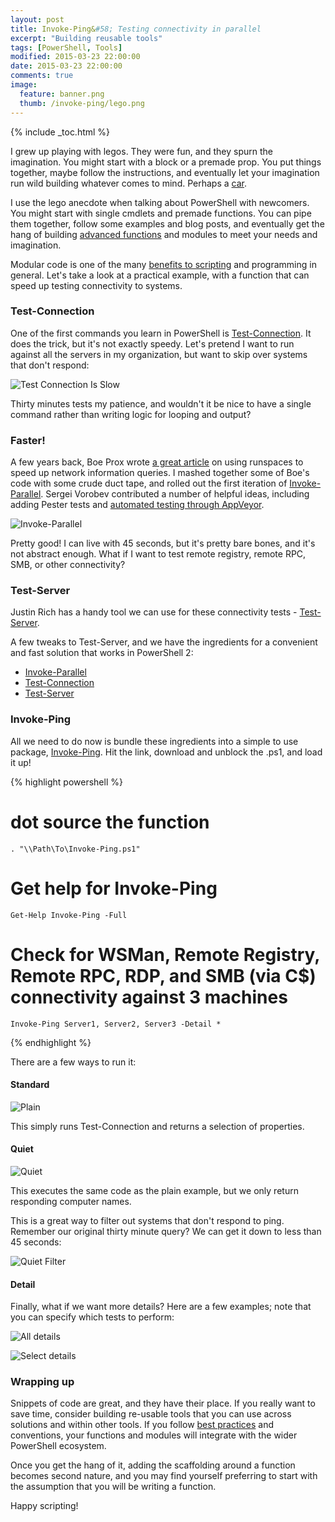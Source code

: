 ```yaml
---
layout: post
title: Invoke-Ping&#58; Testing connectivity in parallel
excerpt: "Building reusable tools"
tags: [PowerShell, Tools]
modified: 2015-03-23 22:00:00
date: 2015-03-23 22:00:00
comments: true
image:
  feature: banner.png
  thumb: /invoke-ping/lego.png
---
```

{% include _toc.html %}

I grew up playing with legos. They were fun, and they spurn the imagination. You might start with a block or a premade prop. You put things together, maybe follow the instructions, and eventually let your imagination run wild building whatever comes to mind. Perhaps a [car](http://www.extremetech.com/extreme/173167-worlds-first-full-size-lego-car-can-hit-20-mph-powered-by-insane-1048-piston-compresed-air-engine).

I use the lego anecdote when talking about PowerShell with newcomers. You might start with single cmdlets and premade functions. You can pipe them together, follow some examples and blog posts, and eventually get the hang of building [advanced functions](https://ramblingcookiemonster.wordpress.com/2013/12/08/building-powershell-functions-best-practices/) and modules to meet your needs and imagination.

Modular code is one of the many [benefits to scripting](https://ramblingcookiemonster.wordpress.com/2013/12/07/why-powershell/) and programming in general. Let's take a look at a practical example, with a function that can speed up testing connectivity to systems.

### Test-Connection

One of the first commands you learn in PowerShell is [Test-Connection](https://technet.microsoft.com/en-us/library/hh849808.aspx). It does the trick, but it's not exactly speedy. Let's pretend I want to run against all the servers in my organization, but want to skip over systems that don't respond:

![Test Connection Is Slow](/images/invoke-ping/QuietLong.png)

Thirty minutes tests my patience, and wouldn't it be nice to have a single command rather than writing logic for looping and output?

### Faster!

A few years back, Boe Prox wrote [a great article](http://learn-powershell.net/2012/05/10/speedy-network-information-query-using-powershell/) on using runspaces to speed up network information queries. I mashed together some of Boe's code with some crude duct tape, and rolled out the first iteration of [Invoke-Parallel](https://github.com/RamblingCookieMonster/Invoke-Parallel). Sergei Vorobev contributed a number of helpful ideas, including adding Pester tests and [automated testing through AppVeyor](https://ramblingcookiemonster.wordpress.com/2015/02/25/fun-with-github-pester-and-appveyor/).

![Invoke-Parallel](/images/invoke-ping/InvokeParallel.png)

Pretty good! I can live with 45 seconds, but it's pretty bare bones, and it's not abstract enough. What if I want to test remote registry, remote RPC, SMB, or other connectivity?

### Test-Server

Justin Rich has a handy tool we can use for these connectivity tests - [Test-Server](https://gallery.technet.microsoft.com/scriptcenter/Powershell-Test-Server-e0cdea9a).

A few tweaks to Test-Server, and we have the ingredients for a convenient and fast solution that works in PowerShell 2:

* [Invoke-Parallel](https://github.com/RamblingCookieMonster/Invoke-Parallel)
* [Test-Connection](https://technet.microsoft.com/en-us/library/hh849808.aspx?f=255&MSPPError=-2147217396)
* [Test-Server](https://gallery.technet.microsoft.com/scriptcenter/Powershell-Test-Server-e0cdea9a)

### Invoke-Ping

All we need to do now is bundle these ingredients into a simple to use package, [Invoke-Ping](https://gallery.technet.microsoft.com/scriptcenter/Invoke-Ping-Test-in-b553242a). Hit the link, download and unblock the .ps1, and load it up!

{% highlight powershell %}
# dot source the function  
    . "\\Path\To\Invoke-Ping.ps1"  
  
# Get help for Invoke-Ping 
    Get-Help Invoke-Ping -Full 
     
# Check for WSMan, Remote Registry, Remote RPC, RDP, and SMB (via C$) connectivity against 3 machines 
    Invoke-Ping Server1, Server2, Server3 -Detail * 
{% endhighlight %}

There are a few ways to run it:

#### Standard

![Plain](/images/invoke-ping/IPPlain.png)

This simply runs Test-Connection and returns a selection of properties.

#### Quiet

![Quiet](/images/invoke-ping/QuietOne.png)

This executes the same code as the plain example, but we only return responding computer names.

This is a great way to filter out systems that don't respond to ping. Remember our original thirty minute query? We can get it down to less than 45 seconds:

![Quiet Filter](/images/invoke-ping/Quiet.png)

#### Detail

Finally, what if we want more details?  Here are a few examples; note that you can specify which tests to perform:

![All details](/images/invoke-ping/DetailAll.png)

![Select details](/images/invoke-ping/DetailSelect.png)

### Wrapping up

Snippets of code are great, and they have their place. If you really want to save time, consider building re-usable tools that you can use across solutions and within other tools. If you follow [best practices](https://ramblingcookiemonster.wordpress.com/2013/12/08/building-powershell-functions-best-practices/) and conventions, your functions and modules will integrate with the wider PowerShell ecosystem.

Once you get the hang of it, adding the scaffolding around a function becomes second nature, and you may find yourself preferring to start with the assumption that you will be writing a function.

Happy scripting!